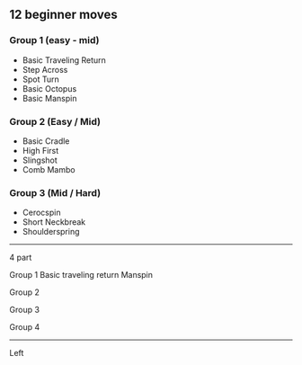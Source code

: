 
## 12 beginner moves


### Group 1 (easy - mid)
- Basic Traveling Return
- Step Across 
- Spot Turn
- Basic Octopus
- Basic Manspin

### Group 2 (Easy / Mid)

- Basic Cradle
- High First
- Slingshot
- Comb Mambo


### Group 3 (Mid / Hard)

- Cerocspin
- Short Neckbreak
- Shoulderspring

---
4 part

Group 1
Basic traveling return
Manspin 

Group 2

Group 3

Group 4

---
Left 